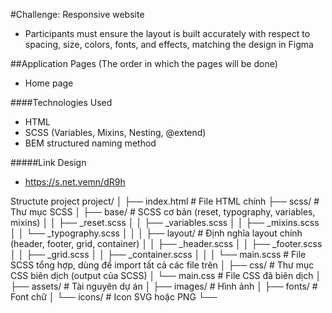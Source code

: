 #Challenge: Responsive website
- Participants must ensure the layout is built accurately with respect to spacing, size, colors, fonts, and effects, matching the design in Figma

##Application Pages (The order in which the pages will be done)
- Home page

####Technologies Used
- HTML
- SCSS (Variables, Mixins, Nesting, @extend)
- BEM structured naming method


#####Link Design
- https://s.net.vemn/dR9h

Structute project
project/
│
├── index.html         # File HTML chính
├── scss/              # Thư mục SCSS
│   ├── base/          # SCSS cơ bản (reset, typography, variables, mixins)
│   │   ├── _reset.scss
│   │   ├── _variables.scss
│   │   ├── _mixins.scss
│   │   └── _typography.scss
│   │
│   ├── layout/        # Định nghĩa layout chính (header, footer, grid, container)
│   │   ├── _header.scss
│   │   ├── _footer.scss
│   │   ├── _grid.scss
│   │   ├── _container.scss
│   │
│   └── main.scss      # File SCSS tổng hợp, dùng để import tất cả các file trên
│
├── css/               # Thư mục CSS biên dịch (output của SCSS)
│   └── main.css       # File CSS đã biên dịch
│
├── assets/            # Tài nguyên dự án
│   ├── images/        # Hình ảnh
│   ├── fonts/         # Font chữ
│   └── icons/         # Icon SVG hoặc PNG
└──